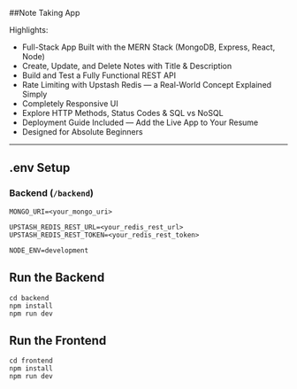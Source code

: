 ##Note Taking App 



Highlights:

-  Full-Stack App Built with the MERN Stack (MongoDB, Express, React, Node)
-  Create, Update, and Delete Notes with Title & Description
-  Build and Test a Fully Functional REST API
-  Rate Limiting with Upstash Redis — a Real-World Concept Explained Simply
-  Completely Responsive UI
-  Explore HTTP Methods, Status Codes & SQL vs NoSQL
-  Deployment Guide Included — Add the Live App to Your Resume
-  Designed for Absolute Beginners

---

## .env Setup

### Backend (`/backend`)

```
MONGO_URI=<your_mongo_uri>

UPSTASH_REDIS_REST_URL=<your_redis_rest_url>
UPSTASH_REDIS_REST_TOKEN=<your_redis_rest_token>

NODE_ENV=development
```

##  Run the Backend

```
cd backend
npm install
npm run dev
```

##  Run the Frontend

```
cd frontend
npm install
npm run dev
```
